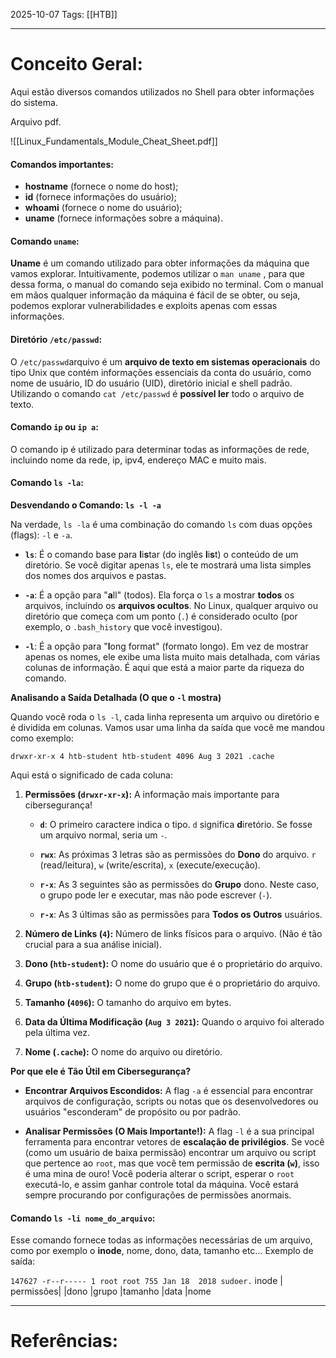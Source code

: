 2025-10-07
Tags: [[HTB]]

----
# Conceito Geral:

Aqui estão diversos comandos utilizados no Shell para obter informações do sistema.

Arquivo pdf.


![[Linux_Fundamentals_Module_Cheat_Sheet.pdf]]

#### Comandos importantes:

- **hostname** (fornece o nome do host);
- **id** (fornece informações do usuário);
- **whoami** (fornece o nome do usuário);
- **uname** (fornece informações sobre a máquina).
#### Comando ``uname``:

**Uname** é um comando utilizado para obter informações da máquina que vamos explorar. Intuitivamente, podemos utilizar o ``man uname`` , para que dessa forma, o manual do comando seja exibido no terminal. Com o manual em mãos qualquer informação da máquina é fácil de se obter, ou seja, podemos explorar vulnerabilidades e exploits apenas com essas informações.

#### Diretório ``/etc/passwd``:

O `/etc/passwd`arquivo é um **arquivo de texto em sistemas operacionais** do tipo Unix que contém informações essenciais da conta do usuário, como nome de usuário, ID do usuário (UID), diretório inicial e shell padrão. Utilizando o comando ``cat /etc/passwd`` é **possível ler** todo o arquivo de texto.

#### Comando ``ip`` ou ``ip a``:

O comando ip é utilizado para determinar todas as informações de rede, incluindo nome da rede, ip, ipv4, endereço MAC e muito mais.

#### Comando ``ls -la``:

**Desvendando o Comando: `ls -l -a`**

Na verdade, `ls -la` é uma combinação do comando `ls` com duas opções (flags): `-l` e `-a`.

- **`ls`**: É o comando base para **l**i**s**tar (do inglês **l**i**s**t) o conteúdo de um diretório. Se você digitar apenas `ls`, ele te mostrará uma lista simples dos nomes dos arquivos e pastas.
    
- **`-a`**: É a opção para "**a**ll" (todos). Ela força o `ls` a mostrar **todos** os arquivos, incluindo os **arquivos ocultos**. No Linux, qualquer arquivo ou diretório que começa com um ponto (`.`) é considerado oculto (por exemplo, o `.bash_history` que você investigou).
    
- **`-l`**: É a opção para "**l**ong format" (formato longo). Em vez de mostrar apenas os nomes, ele exibe uma lista muito mais detalhada, com várias colunas de informação. É aqui que está a maior parte da riqueza do comando.
    

**Analisando a Saída Detalhada (O que o `-l` mostra)**

Quando você roda o `ls -l`, cada linha representa um arquivo ou diretório e é dividida em colunas. Vamos usar uma linha da saída que você me mandou como exemplo:

`drwxr-xr-x 4 htb-student htb-student 4096 Aug 3 2021 .cache`

Aqui está o significado de cada coluna:

1. **Permissões (`drwxr-xr-x`):** A informação mais importante para cibersegurança!
    
    - **`d`**: O primeiro caractere indica o tipo. `d` significa **d**iretório. Se fosse um arquivo normal, seria um `-`.
        
    - **`rwx`**: As próximas 3 letras são as permissões do **Dono** do arquivo. `r` (read/leitura), `w` (write/escrita), `x` (execute/execução).
        
    - **`r-x`**: As 3 seguintes são as permissões do **Grupo** dono. Neste caso, o grupo pode ler e executar, mas não pode escrever (`-`).
        
    - **`r-x`**: As 3 últimas são as permissões para **Todos os Outros** usuários.
        
2. **Número de Links (`4`):** Número de links físicos para o arquivo. (Não é tão crucial para a sua análise inicial).
    
3. **Dono (`htb-student`):** O nome do usuário que é o proprietário do arquivo.
    
4. **Grupo (`htb-student`):** O nome do grupo que é o proprietário do arquivo.
    
5. **Tamanho (`4096`):** O tamanho do arquivo em bytes.
    
6. **Data da Última Modificação (`Aug 3 2021`):** Quando o arquivo foi alterado pela última vez.
    
7. **Nome (`.cache`):** O nome do arquivo ou diretório.
    

**Por que ele é Tão Útil em Cibersegurança?**

- **Encontrar Arquivos Escondidos:** A flag `-a` é essencial para encontrar arquivos de configuração, scripts ou notas que os desenvolvedores ou usuários "esconderam" de propósito ou por padrão.
    
- **Analisar Permissões (O Mais Importante!):** A flag `-l` é a sua principal ferramenta para encontrar vetores de **escalação de privilégios**. Se você (como um usuário de baixa permissão) encontrar um arquivo ou script que pertence ao `root`, mas que você tem permissão de **escrita (`w`)**, isso é uma mina de ouro! Você poderia alterar o script, esperar o `root` executá-lo, e assim ganhar controle total da máquina. Você estará sempre procurando por configurações de permissões anormais.
#### Comando ``ls -li nome_do_arquivo``:

Esse comando fornece todas as informações necessárias de um arquivo, como por exemplo o **inode**, nome, dono, data, tamanho etc... Exemplo de saída: 

``147627 -r--r----- 1 root root 755 Jan 18  2018 sudoer.``
inode | permissões|  |dono |grupo |tamanho |data |nome



-----
# Referências:

